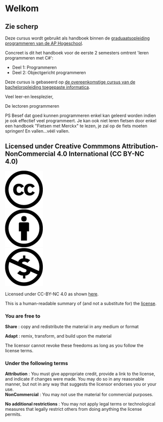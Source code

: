 # Welkom

## Zie scherp

Deze cursus wordt gebruikt als handboek binnen de [graduaatsopleiding programmeren van de AP Hogeschool](https://www.ap.be/graduaat/programmeren).

Concreet is dit het handboek voor de eerste 2 semesters omtrent 'leren programmeren met C\#':

* Deel 1: Programmeren
* Deel 2: Objectgericht programmeren

Deze cursus is gebaseerd op [de overeenkomstige cursus van de bacheloropleiding toegepaste informatica](https://github.com/v-nys/cursusprogrammeren/tree/510d00d79aebbd03a181c553277afa1c8c85916f/apwt.gitbook.io).

Veel leer-en leesplezier,

De lectoren programmeren

PS Besef dat goed kunnen programmeren enkel kan geleerd worden indien je ook effectief veel programmeert. Je kan ook niet leren fietsen door enkel een handboek "Fietsen met Merckx" te lezen, je zal op de fiets moeten springen! En vallen...véél vallen.

## Licensed under Creative Commmons Attribution-NonCommercial 4.0 International \(CC BY-NC 4.0\)

![Licenicon](.gitbook/assets/ccicon.png)  
![Licenicon](.gitbook/assets/ccat.png)  
![Licenicon](.gitbook/assets/ccnc.png)

Licensed under CC-BY-NC 4.0 as shown [here](https://github.com/v-nys/cursusprogrammeren/tree/510d00d79aebbd03a181c553277afa1c8c85916f/LICENSE.MD).

This is a human-readable summary of \(and not a substitute for\) the [license](https://github.com/v-nys/cursusprogrammeren/tree/510d00d79aebbd03a181c553277afa1c8c85916f/LICENSE.MD).

### You are free to

**Share** : copy and redistribute the material in any medium or format

**Adapt** : remix, transform, and build upon the material

The licensor cannot revoke these freedoms as long as you follow the license terms.

### Under the following terms

**Attribution** : You must give appropriate credit, provide a link to the license, and indicate if changes were made. You may do so in any reasonable manner, but not in any way that suggests the licensor endorses you or your use.  
**NonCommercial** : You may not use the material for commercial purposes.

**No additional restrictions** : You may not apply legal terms or technological measures that legally restrict others from doing anything the license permits.

